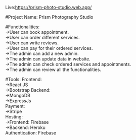 Live:https://prism-photo-studio.web.app/

#Project Name: Prism Photography Studio 

#Functionalities:  
    ->User can book appointment.  
    ->User can order different services.  
    ->User can write reviews.  
    ->User can pay for their ordered services.  
    ->The admin can add a new admin.   
    ->The admin can update data in website.  
    ->The admin can check ordered services and appointments.  
    ->The admin can review all the functionalities.  
    
#Tools: 
Frontend:  
    ->React JS  
    ->Bootstrap 
Backend:  
    ->MongoDB  
    ->ExpressJs  
Payment:  
    ->Stripe  
Hosting:  
    ->Frontend: Firebase  
    ->Backend: Heroku  
Authentication: Firebase
